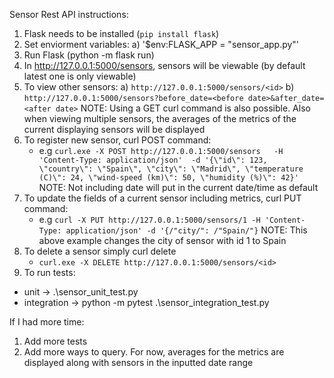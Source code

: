 Sensor Rest API instructions:

1. Flask needs to be installed (```pip install flask```)
2. Set enviorment variables:
   a) '$env:FLASK_APP = "sensor_app.py"'
3. Run Flask (python -m flask run)
4. In http://127.0.0.1:5000/sensors, sensors will be viewable (by default latest one is only viewable)
5. To view other sensors:
   a) ```http://127.0.0.1:5000/sensors/<id>```
   b) ```http://127.0.0.1:5000/sensors?before_date=<before date>&after_date=<after date>```
NOTE: Using a GET curl command is also possible. Also when viewing multiple sensors, the averages of the metrics of the current displaying sensors will be displayed
6. To register new sensor, curl POST command:
   - e.g  ```curl.exe -X POST http://127.0.0.1:5000/sensors  
            -H 'Content-Type: application/json' 
            -d '{\"id\": 123, \"country\": \"Spain\", \"city\": \"Madrid\", \"temperature (C)\": 24, \"wind-speed (km)\": 50, \"humidity (%)\": 42}'```
    NOTE: Not including date will put in the current date/time as default
7. To update the fields of a current sensor including metrics, curl PUT command:
   - e.g ```curl -X PUT http://127.0.0.1:5000/sensors/1 -H 'Content-Type: application/json' -d '{/"city/": /"Spain/"}```
   NOTE: This above example changes the city of sensor with id 1 to Spain
8. To delete a sensor simply curl delete
   - ```curl.exe -X DELETE http://127.0.0.1:5000/sensors/<id>```
9. To run tests:
- unit -> .\sensor_unit_test.py
- integration ->  python -m pytest .\sensor_integration_test.py


If I had more time:
1. Add more tests
2. Add more ways to query. For now, averages for the metrics are displayed along with sensors in the inputted date range
